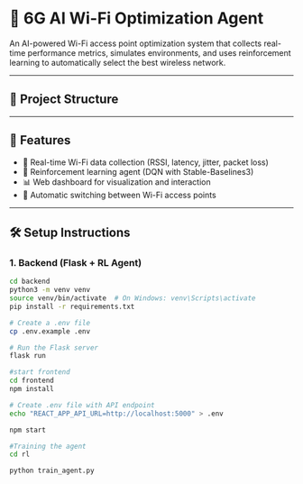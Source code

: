 # 📶 6G AI Wi-Fi Optimization Agent

An AI-powered Wi-Fi access point optimization system that collects real-time performance metrics, simulates environments, and uses reinforcement learning to automatically select the best wireless network.

---

## 🔧 Project Structure

---

## 🚀 Features

- 📡 Real-time Wi-Fi data collection (RSSI, latency, jitter, packet loss)
- 🧠 Reinforcement learning agent (DQN with Stable-Baselines3)
- 📊 Web dashboard for visualization and interaction
- 🔁 Automatic switching between Wi-Fi access points

---

## 🛠️ Setup Instructions

### 1. Backend (Flask + RL Agent)

```bash
cd backend
python3 -m venv venv
source venv/bin/activate  # On Windows: venv\Scripts\activate
pip install -r requirements.txt

# Create a .env file
cp .env.example .env

# Run the Flask server
flask run

#start frontend
cd frontend
npm install

# Create .env file with API endpoint
echo "REACT_APP_API_URL=http://localhost:5000" > .env

npm start

#Training the agent
cd rl

python train_agent.py